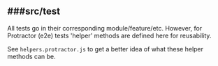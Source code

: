 ###src/test
--------------------------

All tests go in their corresponding module/feature/etc. However, for Protractor (e2e) tests 'helper' methods are defined here for reusability.

See `helpers.protractor.js` to get a better idea of what these helper methods can be.